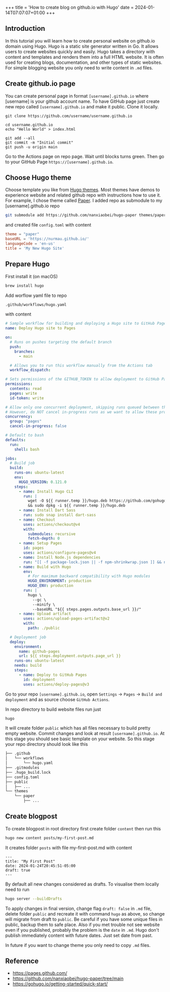 +++
title = 'How to create blog on github.io with Hugo'
date = 2024-01-14T07:07:07+01:00
+++
## Introduction

In this tutorial you will learn how to create personal website on github.io domain using Hugo. Hugo is a static site generator written in Go. It allows users to create websites quickly and easily. Hugo takes a directory with content and templates and renders them into a full HTML website. It is often used for creating blogs, documentation, and other types of static websites. For simple blogging website you only need to write content in `.md` files.

## Create github.io page

You can create personal page in format `[username].github.io` where [username] is your github account name. To have GitHub page just create new repo called `[username].github.io` and make it public. Clone it locally.

```
git clone https://github.com/username/username.github.io

cd username.github.io
echo "Hello World" > index.html

git add --all
git commit -m "Initial commit"
git push -u origin main
```
Go to the Actions page on repo page. Wait until blocks turns green. Then go to your GitHub Page `https://[username].github.io`.


## Choose Hugo theme

Choose template you like from [Hugo themes](https://themes.gohugo.io/). Most themes have demos to experience website and related github repo with instructions how to use it. For example, I chose theme called [Paper](https://themes.gohugo.io/themes/hugo-paper/). I added repo as submodule to my [username].github.io repo

```bash
git submodule add https://github.com/nanxiaobei/hugo-paper themes/paper
```
and created file `config.toml` with content

```toml
theme = "paper"
baseURL = 'https://nurmau.github.io/'
languageCode = 'en-us'
title = 'My New Hugo Site'
```

## Prepare Hugo
First install it (on macOS)

```bash
brew install hugo
```


Add worflow yaml file to repo
```bash
.github/workflows/hugo.yaml
```
with content 

```yaml
# Sample workflow for building and deploying a Hugo site to GitHub Pages
name: Deploy Hugo site to Pages

on:
  # Runs on pushes targeting the default branch
  push:
    branches:
      - main

  # Allows you to run this workflow manually from the Actions tab
  workflow_dispatch:

# Sets permissions of the GITHUB_TOKEN to allow deployment to GitHub Pages
permissions:
  contents: read
  pages: write
  id-token: write

# Allow only one concurrent deployment, skipping runs queued between the run in-progress and latest queued.
# However, do NOT cancel in-progress runs as we want to allow these production deployments to complete.
concurrency:
  group: "pages"
  cancel-in-progress: false

# Default to bash
defaults:
  run:
    shell: bash

jobs:
  # Build job
  build:
    runs-on: ubuntu-latest
    env:
      HUGO_VERSION: 0.121.0
    steps:
      - name: Install Hugo CLI
        run: |
          wget -O ${{ runner.temp }}/hugo.deb https://github.com/gohugoio/hugo/releases/download/v${HUGO_VERSION}/hugo_extended_${HUGO_VERSION}_linux-amd64.deb \
          && sudo dpkg -i ${{ runner.temp }}/hugo.deb          
      - name: Install Dart Sass
        run: sudo snap install dart-sass
      - name: Checkout
        uses: actions/checkout@v4
        with:
          submodules: recursive
          fetch-depth: 0
      - name: Setup Pages
        id: pages
        uses: actions/configure-pages@v4
      - name: Install Node.js dependencies
        run: "[[ -f package-lock.json || -f npm-shrinkwrap.json ]] && npm ci || true"
      - name: Build with Hugo
        env:
          # For maximum backward compatibility with Hugo modules
          HUGO_ENVIRONMENT: production
          HUGO_ENV: production
        run: |
          hugo \
            --gc \
            --minify \
            --baseURL "${{ steps.pages.outputs.base_url }}/"          
      - name: Upload artifact
        uses: actions/upload-pages-artifact@v2
        with:
          path: ./public

  # Deployment job
  deploy:
    environment:
      name: github-pages
      url: ${{ steps.deployment.outputs.page_url }}
    runs-on: ubuntu-latest
    needs: build
    steps:
      - name: Deploy to GitHub Pages
        id: deployment
        uses: actions/deploy-pages@v3
```

Go to your repo `[username].github.io`, open `Settings` -> `Pages` -> `Build and deployment` and as source choose `GitHub Actions`. 

In repo directory to build website files run just
```bash
hugo
```
It will create folder `public` which has all files necessary to build pretty empty website. Commit changes and look at result `[username].github.io`. At this stage you should see basic template on your website.
So this stage your repo directory should look like this

```bash
├── .github
│   └── workflows
│       └── hugo.yaml
├── .gitmodules
├── .hugo_build.lock
├── config.toml
├── public
│   ├── ...
└── themes
    └── paper
        ├── ...
```


## Create blogpost
To create blogpost in root directory first create folder ```content```
then run this
```bash
hugo new content posts/my-first-post.md
```
It creates folder `posts` with file my-first-post.md with content

```
---
title: "My First Post"
date: 2024-01-24T20:45:51-05:00
draft: true
---
```

By default all new changes considered as drafts. To visualise them locally need to run  
```bash
hugo server --buildDrafts
```
To apply changes in final version, change flag `draft: false` in `.md` file, delete folder `public` and recreate it with command `hugo` as above, so change will migrate from draft to `public`. Be careful if you have some unique files in public, backup them to safe place. Also if you met trouble not see website even if you published, probably the problem is the `date` in `.md`. Hugo don't publish immediately content with future dates. Just set date from past.

In future if you want to change theme you only need to copy `.md` files.




## Reference
* https://pages.github.com/
* https://github.com/nanxiaobei/hugo-paper/tree/main
* https://gohugo.io/getting-started/quick-start/

